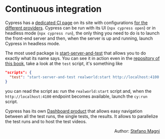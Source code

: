 # Continuous integration

Cypress has a [dedicated CI page](https://docs.cypress.io/guides/guides/continuous-integration.html) on its site with configurations [for the different providers](https://docs.cypress.io/guides/guides/continuous-integration.html#Examples). Cypress can be run with its UI (`npx cypress open`) or in headless mode (`npx cypress run`), the only thing you need to do is to launch the front-end server and then, when the server is up and running, launch Cypress in headless mode.

The most used package is [start-server-and-test](https://github.com/bahmutov/start-server-and-test) that allows you to do exactly what its name says. You can see it in action even in the [repository of this book](https://github.com/NoriSte/javascript-testing-practical-approach-2021-course/blob/master/package.json), take a look at the `test` script, it's something like

```json
"scripts": {
  "test": "start-server-and-test realworld:start http://localhost:4100 cy:run"
}
```

you can read the script as: run the `realworld:start` script and, when the `http://localhost:4100` endpoint becomes available, launch the `cy:run` script.

Cypress has its own [Dashboard product](https://www.cypress.io/dashboard/) that allows easy navigation between all the test runs, the single tests, the results. It allows to parallelize the test runs and to host the test videos.


<p style='text-align: right;'>Author: <a href="about-us.md#stefano-magni">Stefano Magni</a></p>
